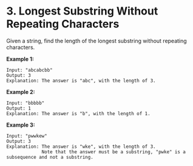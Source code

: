 # 3. Longest Substring Without Repeating Characters

Given a string, find the length of the longest substring without repeating characters.


**Example 1:**
```
Input: "abcabcbb"
Output: 3
Explanation: The answer is "abc", with the length of 3.
```

**Example 2:**
```
Input: "bbbbb"
Output: 1
Explanation: The answer is "b", with the length of 1.
```

**Example 3:**
```
Input: "pwwkew"
Output: 3
Explanation: The answer is "wke", with the length of 3.
             Note that the answer must be a substring, "pwke" is a subsequence and not a substring.
```

